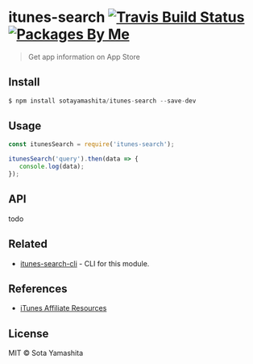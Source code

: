 [travis-badge]:  https://img.shields.io/travis/sotayamashita/itunes-search.svg?maxAge=2592000&style=flat-square
[travis-link]:   https://travis-ci.org/sotayamashita/itunes-search
[package-badge]: https://img.shields.io/badge/packages-by_me-blue.svg?style=flat-square
[package-link]:  https://github.com/search?utf8=%E2%9C%93&q=package%2Buser%3Asotayamashita&type=Repositories&ref=searchresults

# itunes-search [![Travis Build Status][travis-badge]][travis-link] [![Packages By Me][package-badge]][package-link]

> Get app information on App Store


## Install

```javascript
$ npm install sotayamashita/itunes-search --save-dev
```


## Usage

```javascript
const itunesSearch = require('itunes-search');

itunesSearch('query').then(data => {
   console.log(data);
});
```


## API

todo


## Related

* [itunes-search-cli](https://github.com/sotayamashita/itunes-search-cli) - CLI for this module.


## References

* [iTunes Affiliate Resources](https://affiliate.itunes.apple.com/resources/documentation/itunes-store-web-service-search-api/)


## License

MIT © Sota Yamashita
